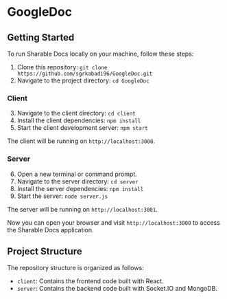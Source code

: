# GoogleDoc

## Getting Started

To run Sharable Docs locally on your machine, follow these steps:

1. Clone this repository: `git clone https://github.com/sgrkabadi96/GoogleDoc.git`
2. Navigate to the project directory: `cd GoogleDoc`

### Client

3. Navigate to the client directory: `cd client`
4. Install the client dependencies: `npm install`
5. Start the client development server: `npm start`

The client will be running on `http://localhost:3000`.

### Server

6. Open a new terminal or command prompt.
7. Navigate to the server directory: `cd server`
8. Install the server dependencies: `npm install`
9. Start the server: `node server.js`

The server will be running on `http://localhost:3001`.

Now you can open your browser and visit `http://localhost:3000` to access the Sharable Docs application.


## Project Structure

The repository structure is organized as follows:

- `client`: Contains the frontend code built with React.
- `server`: Contains the backend code built with Socket.IO and MongoDB.


